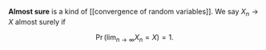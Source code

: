 **Almost sure** is a kind of [[convergence of random variables]]. We say $X_n \to X$ almost surely if

$$
\Pr \left(\lim_{n \to \infty} X_n = X\right) = 1.
$$